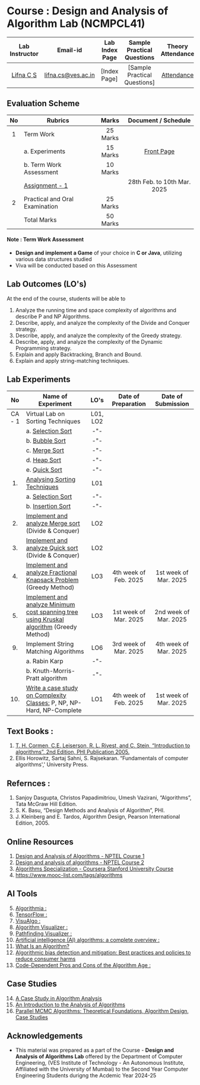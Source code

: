 # Course : Design and Analysis of Algorithm Lab (NCMPCL41)
| Lab Instructor | Email-id | Lab Index Page | Sample Practical Questions | Theory Attendance | Syllabus |
| :-------------:| :--------: | :--------------: | :-------------------: | :----------: | :----------: |
| [Lifna C S](https://www.linkedin.com/in/lifna-c-s-94015678/) | lifna.cs@ves.ac.in | [Index Page] | [Sample Practical Questions] | [Attendance](https://docs.google.com/spreadsheets/d/1qdbspRNGfbzNHzfXXdMmalw6g8hoVQUyvYxTU68-xjA/edit?usp=sharing) | [Theory & Lab Syllabus](https://github.com/LifnaJos/Design-Analysis-of-Algorithm-Theory/blob/main/DAA-Theory-Lab.pdf) |

## Evaluation Scheme 

| No | Rubrics | Marks | Document / Schedule |
| :--: | ------------------ | :----: |:----------: |
| 1 | Term Work | 25 Marks | |
| | a. Experiments | 15 Marks | [Front Page](https://github.com/LifnaJos/Design-Analysis-of-Algorithm-Lab/blob/main/Experiments/L41_DAALab_FrontPage.pdf)|
| | b. Term Work Assessment | 10 Marks |  |
| |    [Assignment - 1](https://github.com/LifnaJos/Design-Analysis-of-Algorithm-Lab/blob/main/DAA-Assignment-1-(2024-25).pdf) | | 28th Feb. to 10th Mar. 2025 |
| 2 | Practical and Oral Examination | 25 Marks |  |
|   | Total Marks | 50 Marks | |

#### Note :  Term Work Assessment 
- **Design and implement a Game** of your choice in **C or Java**, utilizing various data structures studied
- Viva will be conducted based on this Assessment 

## Lab Outcomes (LO's)
At the end of the course, students will be able to
1. Analyze the running time and space complexity of algorithms and describe P and NP Algorithms.
2. Describe, apply, and analyze the complexity of the Divide and Conquer strategy.
3. Describe, apply, and analyze the complexity of the Greedy strategy.
4. Describe, apply, and analyze the complexity of the Dynamic Programming strategy.
5. Explain and apply Backtracking, Branch and Bound.
6. Explain and apply string-matching techniques.

## Lab Experiments
| No | Name of Experiment | LO's | Date of Preparation | Date of Submission |  
| :--: | ------------------ | :----: | :-----------------: | :------------------:|
| CA - 1 | Virtual Lab on Sorting Techniques | L01, LO2 | | |
|  | a. [Selection Sort](https://ds2-iiith.vlabs.ac.in/exp/selection-sort/index.html) | -"- | | |
|  | b. [Bubble Sort](https://ds1-iiith.vlabs.ac.in/exp/bubble-sort/index.html)   | -"- | | |
|  | c. [Merge Sort](https://ds1-iiith.vlabs.ac.in/exp/merge-sort/index.html) | -"-  | | |
|  | d. [Heap Sort ](https://ds1-iiith.vlabs.ac.in/exp/heap-sort/index.html)   | -"- | | |
|  | e. [Quick Sort](https://ds1-iiith.vlabs.ac.in/exp/quick-sort/index.html) | -"-  |  | |
| 1. | [Analysing Sorting Techniques](https://github.com/LifnaJos/Design-Analysis-of-Algorithm-Lab/blob/main/Experiments/Lab%20-1%20%3A%20Analysis%20of%20Sorting%20Techniques.md) | L01 | | |
|  | a. [Selection Sort](https://github.com/LifnaJos/Design-Analysis-of-Algorithm-Lab/blob/main/Experiments/selection-sort.jpg) | -"- | | |
|  | b. [Insertion Sort](https://github.com/LifnaJos/Design-Analysis-of-Algorithm-Lab/blob/main/Experiments/Insertion_Sort-0.jpg) | -"- | | |
| 2. | [Implement and analyze Merge sort](https://github.com/LifnaJos/Design-Analysis-of-Algorithm-Lab/blob/main/Experiments/Lab-2%3AMergeSort.md)  (Divide & Conquer) | LO2 |  | |
| 3. | [Implement and analyze Quick sort](https://github.com/LifnaJos/Design-Analysis-of-Algorithm-Lab/blob/main/Experiments/Lab-3:QuickSort.md) (Divide & Conquer) | LO2 | | |
| 4. | [Implement and analyze Fractional Knapsack Problem](https://github.com/LifnaJos/Design-Analysis-of-Algorithm-Lab/blob/main/Experiments/Lab-4%3AKanpsack.md) (Greedy Method) | LO3 | 4th week of Feb. 2025 | 1st week of Mar. 2025|
| 5. | [Implement and analyze Minimum cost spanning tree using Kruskal algorithm](https://github.com/LifnaJos/Design-Analysis-of-Algorithm-Lab/blob/main/Experiments/Lab-5%3AMST.md) (Greedy Method) | LO3 | 1st week of Mar. 2025 | 2nd week of Mar. 2025 |
| 9. | Implement String Matching Algorithms | LO6 | 3rd week of Mar. 2025 | 4th week of Mar. 2025 |
|    | a. Rabin Karp |  -"- | | |
|    | b. Knuth-Morris-Pratt algorithm |  -"- | | |
| 10. | [Write a case study on Complexity Classes:](https://github.com/LifnaJos/Design-Analysis-of-Algorithm-Lab/blob/main/Experiments/Lab-10%3ACaseStudy.md) P, NP, NP-Hard, NP-Complete | LO1 |  4th week of Feb. 2025 | 1st week of Mar. 2025|



## Text Books :
1. [T. H. Cormen, C.E. Leiserson, R. L. Rivest, and C. Stein, “Introduction to algorithms”, 2nd Edition, PHI Publication 2005.](https://dl.ebooksworld.ir/books/Introduction.to.Algorithms.4th.Leiserson.Stein.Rivest.Cormen.MIT.Press.9780262046305.EBooksWorld.ir.pdf)
2. Ellis Horowitz, Sartaj Sahni, S. Rajsekaran. “Fundamentals of computer algorithms',' University Press.
   
## Refernces :
1. Sanjoy Dasgupta, Christos Papadimitriou, Umesh Vazirani, “Algorithms”, Tata McGraw Hill Edition.
2. S. K. Basu, “Design Methods and Analysis of Algorithm”, PHI.
3. J. Kleinberg and E. Tardos, Algorithm Design, Pearson International Edition, 2005.

## Online Resources
1. [Design and Analysis of Algorithms - NPTEL Course 1](https://nptel.ac.in/courses/106/106/106106131/)
2. [Design and analysis of algorithms - NPTEL Course 2](https://swayam.gov.in/nd1_noc19_cs47/preview)
3. [Algorithms Specialization - Coursera Stanford University Course](https://www.coursera.org/specializations/algorithms)
4. https://www.mooc-list.com/tags/algorithms

## AI Tools
5. [Algorithmia :](https://algorithmia.com/)
6. [TensorFlow :](https://www.tensorflow.org/)
7. [VisuAlgo :](https://visualgo.net/)
8. [Algorithm Visualizer :](https://algorithm-visualizer.org/)
9. [Pathfinding Visualizer :](https://bengavrilov.github.io/Path-Finding-Visualizer/Industryarticles)
10. [Artificial intelligence (AI) algorithms: a complete overview :](https://www.tableau.com/data-insights/ai/algorithms)
11. [What Is an Algorithm?](http://bit.ly/3RndUg6)
12. [Algorithmic bias detection and mitigation: Best practices and policies to reduce consumer harms](https://bit.ly/4b1Rw31)
13. [Code-Dependent Pros and Cons of the Algorithm Age :](https://pewrsr.ch/3Ro3P2H)

## Case Studies
14. [A Case Study in Algorithm Analysis](https://ics.uci.edu/~goodrich/teach/cs161/notes/MaxSubarray.pdf)
15. [An Introduction to the Analysis of Algorithms](https://sedgewick.io/books/analysis-of-algorithms/)
16. [Parallel MCMC Algorithms: Theoretical Foundations, Algorithm Design, Case Studies](https://ar5iv.org/abs/2209.04750)
   
## Acknowledgements
* This material was prepared as a part of the Course - **Design and Analysis of Algorithms Lab** offered by the  Department of Computer Engineering, (VES Institute of Technology - An Autonomous Institute, Affiliated with the University of Mumbai) to the Second Year Computer Engineering Students durigng the Acdemic Year 2024-25
